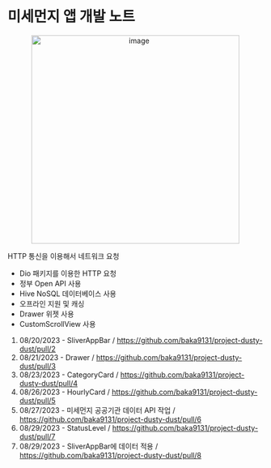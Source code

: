 # 미세먼지 앱 개발 노트

<p align ="center">
<img width="411" alt="image" src="https://github.com/baka9131/project-dusty-dust/assets/93738662/9ee50eff-ee48-47df-9e7d-a03dfe229b35">
</p>

HTTP 통신을 이용해서 네트워크 요청

+ Dio 패키지를 이용한 HTTP 요청
+ 정부 Open API 사용
+ Hive NoSQL 데이터베이스 사용
+ 오프라인 지원 및 캐싱
+ Drawer 위젯 사용
+ CustomScrollView 사용



1. 08/20/2023 - SliverAppBar / https://github.com/baka9131/project-dusty-dust/pull/2
2. 08/21/2023 - Drawer / https://github.com/baka9131/project-dusty-dust/pull/3
3. 08/23/2023 - CategoryCard / https://github.com/baka9131/project-dusty-dust/pull/4
4. 08/26/2023 - HourlyCard / https://github.com/baka9131/project-dusty-dust/pull/5
5. 08/27/2023 - 미세먼지 공공기관 데이터 API 작업 / https://github.com/baka9131/project-dusty-dust/pull/6
6. 08/29/2023 - StatusLevel / https://github.com/baka9131/project-dusty-dust/pull/7
7. 08/29/2023 - SliverAppBar에 데이터 적용 / https://github.com/baka9131/project-dusty-dust/pull/8